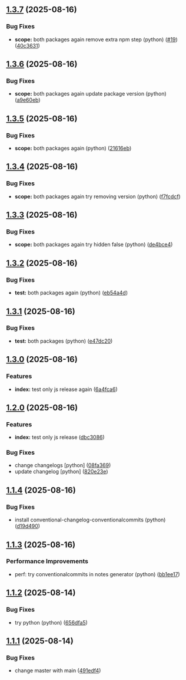 ## [1.3.7](https://github.com/roggervalf/semantic-release-test/compare/v1.3.6...v1.3.7) (2025-08-16)

### Bug Fixes

* **scope:** both packages again remove extra npm step (python) ([#19](https://github.com/roggervalf/semantic-release-test/issues/19)) ([40c3631](https://github.com/roggervalf/semantic-release-test/commit/40c36318a7d1312a75182dbe009feb6426bd2840))

## [1.3.6](https://github.com/roggervalf/semantic-release-test/compare/v1.3.5...v1.3.6) (2025-08-16)

### Bug Fixes

* **scope:** both packages again update package version (python) ([a9e60eb](https://github.com/roggervalf/semantic-release-test/commit/a9e60eb5af1076731ebaf3f91b51a7e4702b6f08))

## [1.3.5](https://github.com/roggervalf/semantic-release-test/compare/v1.3.4...v1.3.5) (2025-08-16)

### Bug Fixes

* **scope:** both packages again (python) ([21616eb](https://github.com/roggervalf/semantic-release-test/commit/21616eb8d54896290fb4dcbe6be13ef5f6f79bd8))

## [1.3.4](https://github.com/roggervalf/semantic-release-test/compare/v1.3.3...v1.3.4) (2025-08-16)

### Bug Fixes

* **scope:** both packages again try removing version (python) ([f7fcdcf](https://github.com/roggervalf/semantic-release-test/commit/f7fcdcf32074bfbc1c051013b18eb7eb6992559f))

## [1.3.3](https://github.com/roggervalf/semantic-release-test/compare/v1.3.2...v1.3.3) (2025-08-16)

### Bug Fixes

* **scope:** both packages again try hidden false (python) ([de4bce4](https://github.com/roggervalf/semantic-release-test/commit/de4bce458605a5c2157c15d53da30a9d55faac64))

## [1.3.2](https://github.com/roggervalf/semantic-release-test/compare/v1.3.1...v1.3.2) (2025-08-16)

### Bug Fixes

* **test:** both packages again (python) ([eb54a4d](https://github.com/roggervalf/semantic-release-test/commit/eb54a4db1401c32cc57c1b10c0fd778b06a8b5ae))

## [1.3.1](https://github.com/roggervalf/semantic-release-test/compare/v1.3.0...v1.3.1) (2025-08-16)

### Bug Fixes

* **test:** both packages (python) ([e47dc20](https://github.com/roggervalf/semantic-release-test/commit/e47dc203c2691ab9ba56ff52f50afaff3f275237))

## [1.3.0](https://github.com/roggervalf/semantic-release-test/compare/v1.2.0...v1.3.0) (2025-08-16)

### Features

* **index:** test only js release again ([6a4fca6](https://github.com/roggervalf/semantic-release-test/commit/6a4fca6aef0025631a8873b9316e0b70cc20b772))

## [1.2.0](https://github.com/roggervalf/semantic-release-test/compare/v1.1.4...v1.2.0) (2025-08-16)

### Features

* **index:** test only js release ([dbc3086](https://github.com/roggervalf/semantic-release-test/commit/dbc308601548a8de9db017bd95c0698684b6240e))

### Bug Fixes

* change changelogs [python] ([08fa369](https://github.com/roggervalf/semantic-release-test/commit/08fa36941f7dda10096f950ef6d46a075c9d38e9))
* update changelog [python] ([820e23e](https://github.com/roggervalf/semantic-release-test/commit/820e23e4480270a01c01bbc9f78ebd6d1912ca6c))

## [1.1.4](https://github.com/roggervalf/semantic-release-test/compare/v1.1.3...v1.1.4) (2025-08-16)


### Bug Fixes

* install conventional-changelog-conventionalcommits (python) ([d19d490](https://github.com/roggervalf/semantic-release-test/commit/d19d490bc32bee612fbe7403b8c2d72e6cc760a4))

## [1.1.3](https://github.com/roggervalf/semantic-release-test/compare/v1.1.2...v1.1.3) (2025-08-16)


### Performance Improvements

* perf: try conventionalcommits in notes generator (python) ([bb1ee17](https://github.com/roggervalf/semantic-release-test/commit/bb1ee17))

## [1.1.2](https://github.com/roggervalf/semantic-release-test/compare/v1.1.1...v1.1.2) (2025-08-14)


### Bug Fixes

* try python (python) ([656dfa5](https://github.com/roggervalf/semantic-release-test/commit/656dfa519726380497c185e2f9dc3b67b7a60b50))

## [1.1.1](https://github.com/roggervalf/semantic-release-test/compare/v1.1.0...v1.1.1) (2025-08-14)


### Bug Fixes

* change master with main ([491edf4](https://github.com/roggervalf/semantic-release-test/commit/491edf4bbfc7546faef87ad695a8b0c7c544eb3c))
